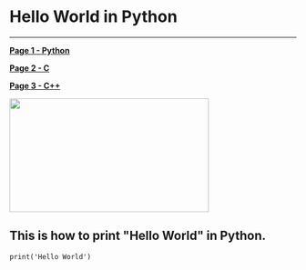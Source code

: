 # Hello World in Python
---
**[Page 1 - Python][Python Page Link]**

**[Page 2 - C][C Page Link]**

**[Page 3 - C++][CPP Page Link]**

<img src="https://www.dataoptimal.com/wp-content/uploads/python-programming-for-beginners-2019-1024x574.jpg" width="350" height="200">

## This is how to print "Hello World" in Python.

```
print('Hello World')
```



[Python Page Link]: https://github.com/yukun2h4ng/MD-Challenge/blob/main/Python.md
[C Page Link]: https://github.com/yukun2h4ng/MD-Challenge/blob/main/C.md
[CPP Page Link]: https://github.com/yukun2h4ng/MD-Challenge/blob/main/CPP.md
